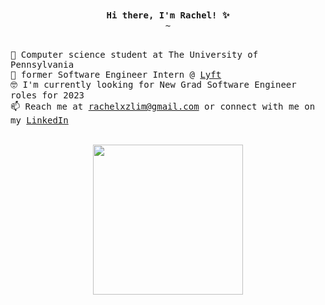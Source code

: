 <p align="center">
    <br><br>
    <samp>
      <b> Hi there, I'm Rachel! ✨ </b> 
      <br>
      ~ 
    </samp>
</p>
<p align="left">
  <samp>
    <br> 🌱 Computer science student at The University of Pennsylvania
    <br> 🚀 former Software Engineer Intern @ <a href="https://www.lyft.com/"> Lyft </a> 
    <br> 🤓 I'm currently looking for New Grad Software Engineer roles for 2023
    <br> 📫 Reach me at <a href="mailto:rachelxzlim@gmail.com">rachelxzlim@gmail.com</a> or connect with me on my <a href="https://www.linkedin.com/in/rachellxz"> LinkedIn </a> 
  </samp>
  <br><br>
</p>
<p align="center">
<img src="https://user-images.githubusercontent.com/60834076/185647560-c28707bd-d671-4340-86f0-ca9519cd4359.gif" width="240px" align="center">
</p>
